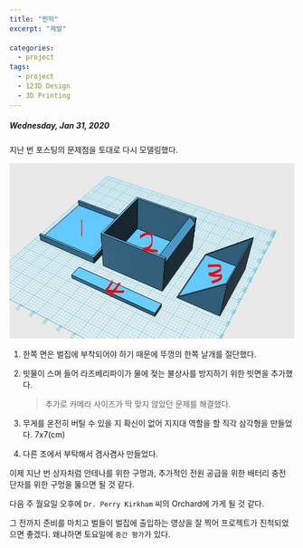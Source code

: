 ```yaml
---
title: "찐막"
excerpt: "제발"

categories:
  - project
tags:
  - project
  - 123D Design
  - 3D Printing
---
```


##### Wednesday, Jan 31, 2020

지난 번 포스팅의 문제점을 토대로 다시 모델링했다.

![](https://raw.githubusercontent.com/beeot/beeot.github.io/master/_docs/project/0131_3d_design_3rd.jpg)

1. 한쪽 면은 벌집에 부착되어야 하기 때문에 뚜껑의 한쪽 날개를 절단했다.

2. 빗물이 스며 들어 라즈베리파이가 물에 젖는 불상사를 방지하기 위한 빗면을 추가했다.

   > 추가로 카메라 사이즈가 딱 맞지 않았던 문제를 해결했다.

3. 무게를 온전히 버틸 수 있을 지 확신이 없어 지지대 역할을 할 직각 삼각형을 만들었다. 7x7(cm)

4. 다른 조에서 부탁해서 겸사겸사 만들었다.

이제 지난 번 상자처럼 안테나를 위한 구멍과, 추가적인 전원 공급을 위한 배터리 충전 단자를 위한 구멍을 뚫으면 될 것 같다.

다음 주 월요일 오후에 `Dr. Perry Kirkham` 씨의 Orchard에 가게 될 것 같다.

그 전까지 준비를 마치고 벌들이 벌집에 출입하는 영상을 잘 찍어 프로젝트가 진척되었으면 좋겠다. 왜냐하면 토요일에 `중간 평가`가 있다.

